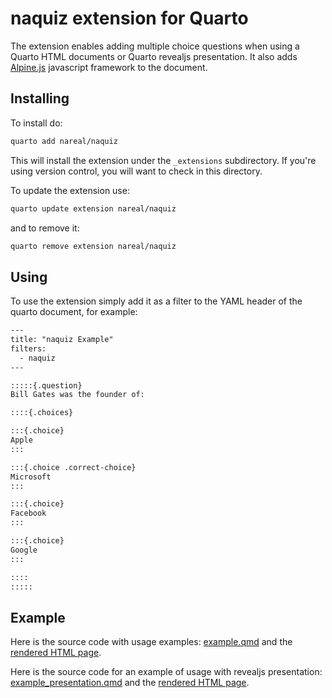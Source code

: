 # naquiz extension for Quarto

The extension enables adding multiple choice questions when using a Quarto HTML documents or Quarto revealjs presentation. It also adds [Alpine.js](https://alpinejs.dev/) javascript framework to the document.

## Installing

To install do:

```bash
quarto add nareal/naquiz
```

This will install the extension under the `_extensions` subdirectory.
If you're using version control, you will want to check in this directory.


To update the extension use:

```bash
quarto update extension nareal/naquiz
```

and to remove it:

```bash
quarto remove extension nareal/naquiz
```

## Using

To use the extension simply add it as a filter to the YAML header of the quarto document, for example:

```default
---
title: "naquiz Example"
filters:
  - naquiz
---

:::::{.question}
Bill Gates was the founder of:

::::{.choices}

:::{.choice}
Apple
:::  

:::{.choice .correct-choice}
Microsoft
:::

:::{.choice}
Facebook  
:::

:::{.choice}
Google   
:::

::::
:::::
```

## Example

Here is the source code with usage examples: [example.qmd](example.qmd) and the [rendered HTML page](https://nareal.github.io/naquiz/example.html).


Here is the source code for an example of usage with revealjs presentation: [example_presentation.qmd](example_presentation.qmd) and the [rendered HTML page](https://nareal.github.io/naquiz/example_presentation.html). 

